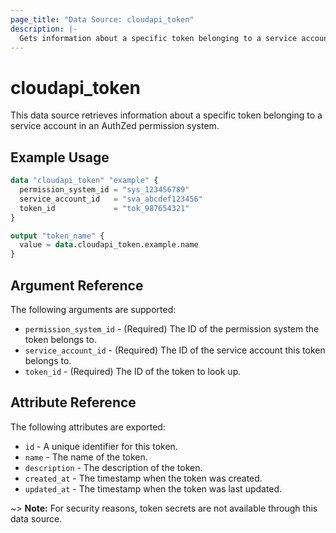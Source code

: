 ```yaml
---
page_title: "Data Source: cloudapi_token"
description: |-
  Gets information about a specific token belonging to a service account.
---
```


# cloudapi_token

This data source retrieves information about a specific token belonging to a service account in an AuthZed permission system.

## Example Usage

```terraform
data "cloudapi_token" "example" {
  permission_system_id = "sys_123456789"
  service_account_id   = "sva_abcdef123456"
  token_id             = "tok_987654321"
}

output "token_name" {
  value = data.cloudapi_token.example.name
}
```

## Argument Reference

The following arguments are supported:

* `permission_system_id` - (Required) The ID of the permission system the token belongs to.
* `service_account_id` - (Required) The ID of the service account this token belongs to.
* `token_id` - (Required) The ID of the token to look up.

## Attribute Reference

The following attributes are exported:

* `id` - A unique identifier for this token.
* `name` - The name of the token.
* `description` - The description of the token.
* `created_at` - The timestamp when the token was created.
* `updated_at` - The timestamp when the token was last updated.

~> **Note:** For security reasons, token secrets are not available through this data source. 
